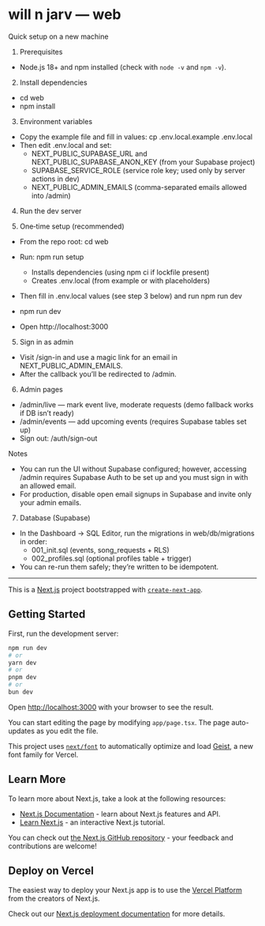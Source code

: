 # will n jarv — web

Quick setup on a new machine

1) Prerequisites
- Node.js 18+ and npm installed (check with `node -v` and `npm -v`).

2) Install dependencies
- cd web
- npm install

3) Environment variables
- Copy the example file and fill in values:
  cp .env.local.example .env.local
- Then edit .env.local and set:
  - NEXT_PUBLIC_SUPABASE_URL and NEXT_PUBLIC_SUPABASE_ANON_KEY (from your Supabase project)
  - SUPABASE_SERVICE_ROLE (service role key; used only by server actions in dev)
  - NEXT_PUBLIC_ADMIN_EMAILS (comma-separated emails allowed into /admin)

4) Run the dev server

0) One‑time setup (recommended)
- From the repo root: cd web
- Run: npm run setup
  - Installs dependencies (using npm ci if lockfile present)
  - Creates .env.local (from example or with placeholders)
- Then fill in .env.local values (see step 3 below) and run npm run dev

- npm run dev
- Open http://localhost:3000

5) Sign in as admin
- Visit /sign-in and use a magic link for an email in NEXT_PUBLIC_ADMIN_EMAILS.
- After the callback you’ll be redirected to /admin.

6) Admin pages
- /admin/live — mark event live, moderate requests (demo fallback works if DB isn’t ready)
- /admin/events — add upcoming events (requires Supabase tables set up)
- Sign out: /auth/sign-out

Notes
- You can run the UI without Supabase configured; however, accessing /admin requires Supabase Auth to be set up and you must sign in with an allowed email.
- For production, disable open email signups in Supabase and invite only your admin emails.

7) Database (Supabase)
- In the Dashboard → SQL Editor, run the migrations in web/db/migrations in order:
  - 001_init.sql (events, song_requests + RLS)
  - 002_profiles.sql (optional profiles table + trigger)
- You can re-run them safely; they’re written to be idempotent.


---

This is a [Next.js](https://nextjs.org) project bootstrapped with [`create-next-app`](https://nextjs.org/docs/app/api-reference/cli/create-next-app).

## Getting Started

First, run the development server:

```bash
npm run dev
# or
yarn dev
# or
pnpm dev
# or
bun dev
```

Open [http://localhost:3000](http://localhost:3000) with your browser to see the result.

You can start editing the page by modifying `app/page.tsx`. The page auto-updates as you edit the file.

This project uses [`next/font`](https://nextjs.org/docs/app/building-your-application/optimizing/fonts) to automatically optimize and load [Geist](https://vercel.com/font), a new font family for Vercel.

## Learn More

To learn more about Next.js, take a look at the following resources:

- [Next.js Documentation](https://nextjs.org/docs) - learn about Next.js features and API.
- [Learn Next.js](https://nextjs.org/learn) - an interactive Next.js tutorial.

You can check out [the Next.js GitHub repository](https://github.com/vercel/next.js) - your feedback and contributions are welcome!

## Deploy on Vercel

The easiest way to deploy your Next.js app is to use the [Vercel Platform](https://vercel.com/new?utm_medium=default-template&filter=next.js&utm_source=create-next-app&utm_campaign=create-next-app-readme) from the creators of Next.js.

Check out our [Next.js deployment documentation](https://nextjs.org/docs/app/building-your-application/deploying) for more details.
